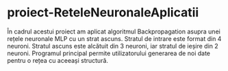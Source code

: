# proiect-ReteleNeuronaleAplicatii
În cadrul acestui proiect am aplicat algoritmul Backpropagation asupra unei rețele neuronale MLP cu un strat ascuns. Stratul de intrare este format din 4 neuroni. Stratul ascuns este alcătuit din 3 neuroni, iar stratul de ieșire din 2 neuroni. Programul principal permite utilizatorului generarea de noi date pentru o rețea cu aceeași structură.
